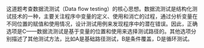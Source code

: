 这道题考查数据流测试（Data flow testing）的核心思想。数据流测试是结构化测试技术的一种，主要关注程序中变量的定义、使用和消亡的过程，通过分析变量在不同位置的赋值和使用情况，设计测试用例来发现程序中的潜在错误。因此，正确选项是C——数据流测试是基于变量的位置和使用来选择测试路径的。其他选项分别描述了其他测试方法，比如A是基础路径测试，B是条件覆盖，D是循环测试。